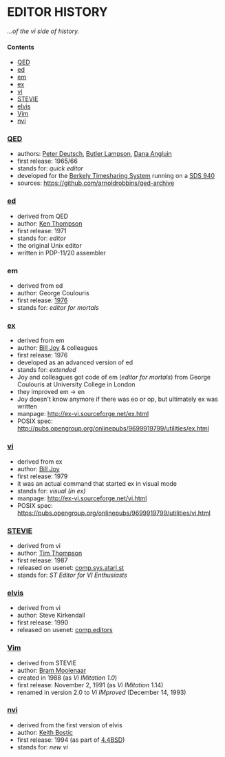 # EDITOR HISTORY

_...of the vi side of history._

#### Contents

- [QED](#qed)
- [ed](#ed)
- [em](#em)
- [ex](#ex)
- [vi](#vi)
- [STEVIE](#stevie)
- [elvis](#elvis)
- [Vim](#vim)
- [nvi](#nvi)

### [QED](https://en.wikipedia.org/wiki/QED_(text_editor))

- authors: [Peter Deutsch](https://en.wikipedia.org/wiki/L_Peter_Deutsch),
           [Butler Lampson](https://en.wikipedia.org/wiki/Butler_Lampson),
           [Dana Angluin](https://en.wikipedia.org/wiki/Dana_Angluin)
- first release: 1965/66
- stands for: _quick editor_
- developed for the [Berkely Timesharing System](https://en.wikipedia.org/wiki/Berkeley_Timesharing_System) running on a [SDS 940](http://en.wikipedia.org/wiki/SDS_940)
- sources: https://github.com/arnoldrobbins/qed-archive

### [ed](https://en.wikipedia.org/wiki/Ed_(text_editor))

- derived from QED
- author: [Ken Thompson](https://en.wikipedia.org/wiki/Ken_Thompson_(computer_programmer))
- first release: 1971
- stands for: _editor_
- the original Unix editor
- written in PDP-11/20 assembler

### em

- derived from ed
- author: George Coulouris
- first release: [1976](http://www.eecs.qmul.ac.uk/~gc/history)
- stands for: _editor for mortals_

### [ex](http://ex-vi.sourceforge.net)

- derived from em
- author: [Bill Joy](https://en.wikipedia.org/wiki/Bill_Joy) & colleagues
- first release: 1976
- developed as an advanced version of ed
- stands for: _extended_
- Joy and colleagues got code of em (_editor for mortals_) from George Coulouris at University College in London
- they improved em -> en
- Joy doesn't know anymore if there was eo or op, but ultimately ex was written
- manpage: http://ex-vi.sourceforge.net/ex.html
- POSIX spec: http://pubs.opengroup.org/onlinepubs/9699919799/utilities/ex.html

### [vi](http://ex-vi.sourceforge.net)

- derived from ex
- author: [Bill Joy](https://en.wikipedia.org/wiki/Bill_Joy)
- first release: 1979
- it was an actual command that started ex in visual mode
- stands for: _visual (in ex)_
- manpage: http://ex-vi.sourceforge.net/vi.html
- POSIX spec: https://pubs.opengroup.org/onlinepubs/9699919799/utilities/vi.html

### [STEVIE](http://nosuch.com/tjt/stevie)

- derived from vi
- author: [Tim Thompson](http://nosuch.com/tjt)
- first release: 1987
- released on usenet: [comp.sys.atari.st](https://groups.google.com/forum/#!original/comp.sys.atari.st/J65TpLBhfss/Mop3jYhvuY0J)
- stands for: _ST Editor for VI Enthusiasts_

### [elvis](http://elvis.the-little-red-haired-girl.org)

- derived from vi
- author: Steve Kirkendall
- first release: 1990
- released on usenet: [comp.editors](https://groups.google.com/forum/#!original/comp.editors/rdUYDzANsMw/ErR-8j1VCfQJ)

### [Vim](https://www.vim.org)

- derived from STEVIE
- author: [Bram Moolenaar](https://en.wikipedia.org/wiki/Bram_Moolenaar)
- created in 1988 (as _Vi IMitation 1.0_)
- first release: November 2, 1991 (as _Vi IMitation_ 1.14)
- renamed in version 2.0 to _Vi IMproved_ (December 14, 1993)

### [nvi](https://sites.google.com/a/bostic.com/keithbostic/vi)

- derived from the first version of elvis
- author: [Keith Bostic](https://en.wikipedia.org/wiki/Keith_Bostic)
- first release: 1994 (as part of [4.4BSD](https://en.wikipedia.org/wiki/Berkeley_Software_Distribution))
- stands for: _new vi_

